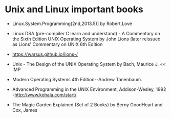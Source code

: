 # Unix and Linux important books
   - Linux.System.Programming(2nd,2013.5)] by Robert.Love
   - Linux DSA (pre-compiler C learn and understand) - A Commentary on the Sixth Edition UNIX Operating System by John Lions (later reissued as Lions' Commentary on UNIX 6th Edition
   - https://warsus.github.io/lions-/
   - Unix - The Design of the UNIX Operating System by Bach, Maurice J. << IMP

   - Modern Operating Systems 4th Edition--Andrew Tanenbaum.    
   - Advanced Programming in the UNIX Environment, Addison-Wesley, 1992 -http://www.kohala.com/start/
   - The Magic Garden Explained (Set of 2 Books) by Berny GoodHeart and Cox, James
